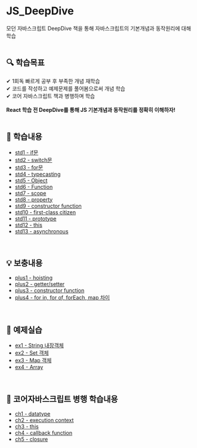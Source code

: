 # JS_DeepDive
모던 자바스크립트 DeepDive 책을 통해 자바스크립트의 기본개념과 동작원리에 대해 학습
<br>
<br>

## 🔍 학습목표 <br>
✔ 1회독 빠르게 공부 후 부족한 개념 재학습 <br>
✔ 코드를 작성하고 예제문제를 풀어봄으로써 개념 학습<br>
✔ 코어 자바스크립트 책과 병행하며 학습 <br>
<br>
<strong>React 학습 전 DeepDive를 통해 JS 기본개념과 동작원리를 정확히 이해하자!</strong>
<br>
<br>

## 📖 학습내용 <br>
- [std1 - if문](https://github.com/ChyunKim/JS_DeepDive/blob/main/week1/std1.js)
- [std2 - switch문](https://github.com/ChyunKim/JS_DeepDive/blob/main/week1/std2.js)
- [std3 - for문](https://github.com/ChyunKim/JS_DeepDive/blob/main/week1/std3.js)
- [std4 - typecasting](https://github.com/ChyunKim/JS_DeepDive/blob/main/week1/std4.js)
- [std5 - Object](https://github.com/ChyunKim/JS_DeepDive/blob/main/week1/std5.js)
- [std6 - Function](https://github.com/ChyunKim/JS_DeepDive/blob/main/week1/std6.js)
- [std7 - scope](https://github.com/ChyunKim/JS_DeepDive/blob/main/week1/std7.js)
- [std8 - property](https://github.com/ChyunKim/JS_DeepDive/blob/main/week1/std8.js)
- [std9 - constructor function](https://github.com/ChyunKim/JS_DeepDive/blob/main/week1/std9.js)
- [std10 - first-class citizen](https://github.com/ChyunKim/JS_DeepDive/blob/main/week2/std10.js)
- [std11 - prototype](https://github.com/ChyunKim/JS_DeepDive/blob/main/week2/std11.js)
- [std12 - this](https://github.com/ChyunKim/JS_DeepDive/blob/main/week4/std12.js)
- [std13 - asynchronous](https://github.com/ChyunKim/JS_DeepDive/blob/main/week4/std13.js)

<br>

## 💡 보충내용 <br>
- [plus1 - hoisting](https://github.com/ChyunKim/JS_DeepDive/blob/main/week1/plus1.md)
- [plus2 - getter/setter](https://github.com/ChyunKim/JS_DeepDive/blob/main/week1/plus2.md)
- [plus3 - constructor function](https://github.com/ChyunKim/JS_DeepDive/blob/main/week2/plus3.md)
- [plus4 - for in, for of, forEach, map 차이](https://github.com/ChyunKim/JS_DeepDive/blob/main/week4/plus4.md)
  
<br>

## 📝 예제실습 <br>
- [ex1 - String 내장객체](https://github.com/ChyunKim/JS_DeepDive/blob/main/week3/EX1.js)
- [ex2 - Set 객체](https://github.com/ChyunKim/JS_DeepDive/blob/main/week3/EX2.js)
- [ex3 - Map 객체](https://github.com/ChyunKim/JS_DeepDive/blob/main/week4/EX3.js)
- [ex4 - Array](https://github.com/ChyunKim/JS_DeepDive/blob/main/week4/EX4.js)

<br>

## 🐯 코어자바스크립트 병행 학습내용<br>
- [ch1 - datatype](https://github.com/ChyunKim/JS_DeepDive/blob/main/week3/ch1.md)
- [ch2 - execution context](https://github.com/ChyunKim/JS_DeepDive/blob/main/week3/ch2.md)
- [ch3 - this](https://github.com/ChyunKim/JS_DeepDive/blob/main/week3/ch3.md)
- [ch4 - callback function](https://github.com/ChyunKim/JS_DeepDive/blob/main/week4/ch4.md)
- [ch5 - closure](https://github.com/ChyunKim/JS_DeepDive/blob/main/week4/ch5.md)
